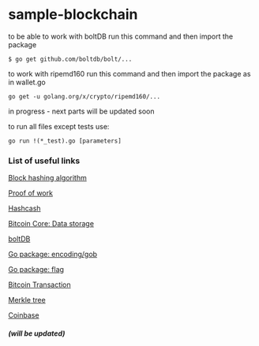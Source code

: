 # sample-blockchain


to be able to work with boltDB run this command and then import the package
```
$ go get github.com/boltdb/bolt/...

```
to work with ripemd160 run this command and then import the package as in wallet.go
```
go get -u golang.org/x/crypto/ripemd160/...
```

in progress - next parts will be updated soon


to run all files except tests use:
```
go run !(*_test).go [parameters]
```

### List of useful links 

[Block hashing algorithm](https://en.bitcoin.it/wiki/Block_hashing_algorithm)

[Proof of work](https://en.bitcoin.it/wiki/Proof_of_work)

[Hashcash](https://en.bitcoin.it/wiki/Hashcash)

[Bitcoin Core: Data storage](https://en.bitcoin.it/wiki/Bitcoin_Core_0.11_(ch_2):_Data_Storage)

[boltDB](https://github.com/boltdb/bolt)

[Go package: encoding/gob](https://golang.org/pkg/encoding/gob/)

[Go package: flag](https://golang.org/pkg/flag/)

[Bitcoin Transaction](https://en.bitcoin.it/wiki/Transaction)

[Merkle tree](https://en.bitcoin.it/wiki/Protocol_documentation#Merkle_Trees)

[Coinbase](https://en.bitcoin.it/wiki/Coinbase)

##### (will be updated)
